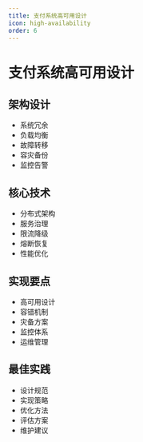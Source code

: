 ```yaml
---
title: 支付系统高可用设计
icon: high-availability
order: 6
---
```


# 支付系统高可用设计

## 架构设计
- 系统冗余
- 负载均衡
- 故障转移
- 容灾备份
- 监控告警

## 核心技术
- 分布式架构
- 服务治理
- 限流降级
- 熔断恢复
- 性能优化

## 实现要点
- 高可用设计
- 容错机制
- 灾备方案
- 监控体系
- 运维管理

## 最佳实践
- 设计规范
- 实现策略
- 优化方法
- 评估方案
- 维护建议
